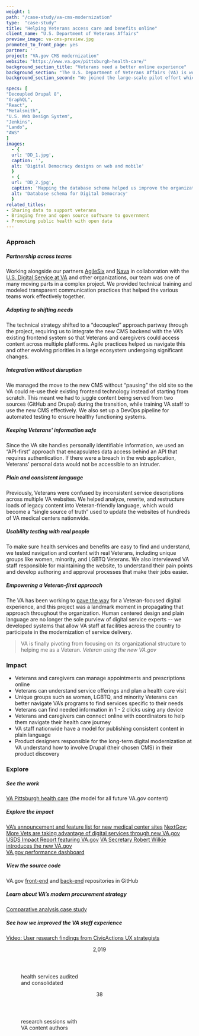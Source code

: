 ```yaml
---
weight: 1
path: "/case-study/va-cms-modernization"
type:  "case-study"
title: "Helping Veterans access care and benefits online"
client_name: "U.S. Department of Veterans Affairs"
preview_image: va-cms-preview.jpg
promoted_to_front_page: yes
partner: ''
project: "VA.gov CMS modernization"
website: "https://www.va.gov/pittsburgh-health-care/"
background_section_title: "Veterans need a better online experience"
background_section: "The U.S. Department of Veterans Affairs (VA) is working to improve the confusing experience many Veterans have when navigating multiple VA sites built on a mix of legacy technologies. Having [launched a reinvigorated VA.gov](https://fcw.com/articles/2018/10/02/redesigned-va-site-sammie.aspx) in 2018 as an important step to a unified Veteran-first digital platform, the agency still needed to build out a common content management system (CMS), establish consistent descriptions for services, and organize the information in an accessible way for Veterans in need of health care."
background_section_second: "We joined the large-scale pilot effort which focused on using one of the regional VA Medical Centers as a model for all future VA.gov content. We integrated the new CMS with the existing site architecture and helped create standards for content and design that make it easier for VA staff to do their jobs -- while directly improving quality of life for millions of Veterans seeking health care and benefits."

specs: [
"Decoupled Drupal 8",
"GraphQL",
"React",
"Metalsmith",
"U.S. Web Design System",
"Jenkins",
"Lando",
"AWS"
]
images:
  - {
  url: 'DD_1.jpg',
  caption: '',
  alt: 'Digital Democracy designs on web and mobile'
  }
  - {
  url: 'DD_2.jpg',
  caption: 'Mapping the database schema helped us improve the organization of the site.',
  alt: 'Database schema for Digital Democracy'
  }
related_titles:
- Sharing data to support veterans
- Bringing free and open source software to government
- Promoting public health with open data
---
```


### Approach

##### Partnership across teams
Working alongside our partners [AgileSix](https://agile6.com/) and [Nava](https://www.navapbc.com/) in collaboration with the [U.S. Digital Service at VA](https://department-of-veterans-affairs.github.io/dsva/) and other organizations, our team was one of many moving parts in a complex project. We provided technical training and modeled transparent communication practices that helped the various teams work effectively together.

##### Adapting to shifting needs
The technical strategy shifted to a “decoupled” approach partway through the project, requiring us to integrate the new CMS backend with the VA’s existing frontend system so that Veterans and caregivers could access content across multiple platforms. Agile practices helped us navigate this and other evolving priorities in a large ecosystem undergoing significant changes.

##### Integration without disruption
We managed the move to the new CMS without “pausing” the old site so the VA could re-use their existing frontend technology instead of starting from scratch. This meant we had to juggle content being served from two sources (GitHub and Drupal) during the transition, while training VA staff to use the new CMS effectively. We also set up a DevOps pipeline for automated testing to ensure healthy functioning systems.

##### Keeping Veterans' information safe
Since the VA site handles personally identifiable information, we used an “API-first” approach that encapsulates data access behind an API that requires authentication. If there were a breach in the web application, Veterans’ personal data would not be accessible to an intruder.

##### Plain and consistent language
Previously, Veterans were confused by inconsistent service descriptions across multiple VA websites. We helped analyze, rewrite, and restructure loads of legacy content into Veteran-friendly language, which would become a “single source of truth” used to update the websites of hundreds of VA medical centers nationwide.

##### Usability testing with real people
To make sure health services and benefits are easy to find and understand, we tested navigation and content with real Veterans, including unique groups like women, minority, and LGBTQ Veterans. We also interviewed VA staff responsible for maintaining the website, to understand their pain points and develop authoring and approval processes that make their jobs easier.

##### Empowering a Veteran-first approach
The VA has been working to [pave the way](https://www.usds.gov/report-to-congress/2016/vets-dot-gov/) for a Veteran-focused digital experience, and this project was a landmark moment in propagating that approach throughout the organization. Human centered design and plain language are no longer the sole purview of digital service experts -- we developed systems that allow VA staff at facilities across the country to participate in the modernization of service delivery.

<blockquote>
VA is finally pivoting from focusing on its organizational structure to helping me as a Veteran.
<cite>Veteran using the new VA.gov</cite>
</blockquote>

### Impact
* Veterans and caregivers can manage appointments and prescriptions online
* Veterans can understand service offerings and plan a health care visit
* Unique groups such as women, LGBTQ, and minority Veterans can better navigate VA’s programs to find services specific to their needs
* Veterans can find needed information in 1 - 2 clicks using any device
* Veterans and caregivers can connect online with coordinators to help them navigate their health care journey
* VA staff nationwide have a model for publishing consistent content in plain language
* Product designers responsible for the long-term digital modernization at VA understand how to involve Drupal (their chosen CMS) in their product discovery


### Explore

##### See the work  
[VA Pittsburgh health care](https://www.va.gov/pittsburgh-health-care/) (the model for all future VA.gov content)

##### Explore the impact  
[VA’s announcement and feature list for new medical center sites](https://github.com/department-of-veterans-affairs/va.gov-team/blob/master/products/facilities/medical-centers/comms/New-VAMC-website-flyer-2020-01-WEB.pdf)
[NextGov: More Vets are taking advantage of digital services through new VA.gov](https://www.nextgov.com/it-modernization/2019/11/more-vets-are-taking-advantage-digital-services-through-new-vagov/161190/)
[USDS Impact Report featuring VA.gov](https://www.usds.gov/resources/USDS-Impact-Report-2020.pdf)
[VA Secretary Robert Wilkie introduces the new VA.gov](https://www.blogs.va.gov/VAntage/53898/secretary-wilkie-announces-redesigned-va-gov-built-input-veterans-better-meet-needs/)  
[VA.gov performance dashboard](https://www.va.gov/performance-dashboard/)

##### View the source code
VA.gov [front-end](https://github.com/department-of-veterans-affairs/vets-website) and [back-end](https://github.com/department-of-veterans-affairs/va.gov-cms) repositories in GitHub

##### Learn about VA’s modern procurement strategy
[Comparative analysis case study](https://techfarhub.cio.gov/learning-center/case-studies/VA-gov-modernization-comparative-analysis)

##### See how we improved the VA staff experience
[Video: User research findings from CivicActions UX strategists](https://drive.google.com/file/d/1oV_FuBArq4gYlSJz0ZXf4WWJf3Z6iStu/view?usp=sharing)

<figure>
  <div>
    <header>2,019</header>
    <p>health services audited <br> and consolidated<p>
  </div>
  <div>
      <header>38</header>
      <p>research sessions with <br> VA content authors<p>
  </div>
</figure>
